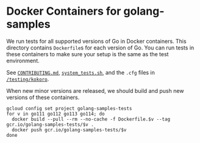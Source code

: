 # Docker Containers for golang-samples

We run tests for all supported versions of Go in Docker containers. This
directory contains `Dockerfile`s for each version of Go. You can run tests in
these containers to make sure your setup is the same as the test environment.

See [`CONTRIBUTING.md`](/CONTRIBUTING.md),
[`system_tests.sh`](/testing/kokoro/system_tests.sh), and the `.cfg` files in
[`/testing/kokoro`](/testing/kokoro).

When new minor versions are released, we should build and push new versions of
these containers.

```
gcloud config set project golang-samples-tests
for v in go111 go112 go113 go114; do
  docker build --pull --rm --no-cache -f Dockerfile.$v --tag gcr.io/golang-samples-tests/$v .
  docker push gcr.io/golang-samples-tests/$v
done
```